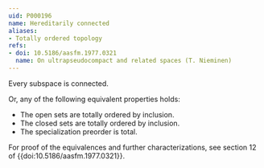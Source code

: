 ```yaml
---
uid: P000196
name: Hereditarily connected
aliases:
- Totally ordered topology
refs:
- doi: 10.5186/aasfm.1977.0321
  name: On ultrapseudocompact and related spaces (T. Nieminen)
---
```


Every subspace is connected.

Or, any of the following equivalent properties holds:

- The open sets are totally ordered by inclusion.
- The closed sets are totally ordered by inclusion.
- The specialization preorder is total.

For proof of the equivalences and further characterizations, see section 12 of {{doi:10.5186/aasfm.1977.0321}}.
